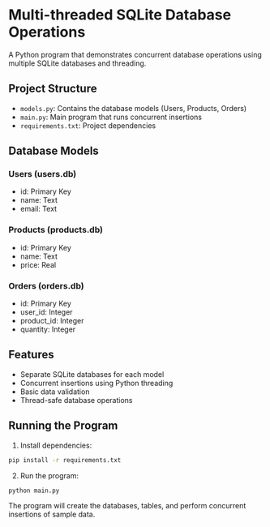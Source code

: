 # Multi-threaded SQLite Database Operations

A Python program that demonstrates concurrent database operations using multiple SQLite databases and threading.

## Project Structure

- `models.py`: Contains the database models (Users, Products, Orders)
- `main.py`: Main program that runs concurrent insertions
- `requirements.txt`: Project dependencies

## Database Models

### Users (users.db)
- id: Primary Key
- name: Text
- email: Text

### Products (products.db)
- id: Primary Key
- name: Text
- price: Real

### Orders (orders.db)
- id: Primary Key
- user_id: Integer
- product_id: Integer
- quantity: Integer

## Features

- Separate SQLite databases for each model
- Concurrent insertions using Python threading
- Basic data validation
- Thread-safe database operations

## Running the Program

1. Install dependencies:
```bash
pip install -r requirements.txt
```

2. Run the program:
```bash
python main.py
```

The program will create the databases, tables, and perform concurrent insertions of sample data.
